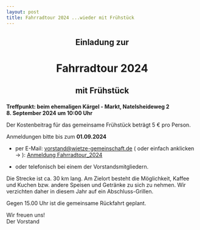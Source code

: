 ```yaml
---
layout: post
title: Fahrradtour 2024 ...wieder mit Frühstück
---
```


<h2><p align="center">Einladung zur</p></h2>
<h1><p align="center">Fahrradtour 2024</p></h1>
<h2><p align="center">mit Frühstück</p></h2>
</p>

**Treffpunkt: beim ehemaligen Kärgel - Markt, Natelsheideweg 2**  
**8. September 2024 um 10:00 Uhr**  

Der Kostenbeitrag für das gemeinsame Frühstück beträgt 5 € pro Person.  

Anmeldungen bitte bis zum **01.09.2024**  

- per E-Mail: vorstand@wietze-gemeinschaft.de       ( oder einfach anklicken -> ):  <a 
href="&#109;&#97;&#105;&#108;&#116;&#111;&#58;&#97;&#110;&#109;&#101;&#108;&#100;&#117;&#110;&#103;&#64;&#119;&#105;&#101;&#116;&#122;&#101;&#45;&#103;&#101;&#109;&#101;&#105;&#110;&#115;&#99;&#104;&#97;&#102;&#116;&#46;&#100;&#101;?subject=Anmeldung%20zur%20Fahrradtour&body=Hallo%20Wietze%2dGemeinschaft%2C%0A%0AIch/Wir%20möchten%20mich/uns%20mit%20%5f%5f%5f%20Person%28en%29%20anmelden.%0ANamen%3A">Anmeldung Fahrradtour_2024</a>

- oder telefonisch bei einem der Vorstandsmitgliedern.  

Die Strecke ist ca. 30 km lang. Am Zielort besteht die Möglichkeit, Kaffee und Kuchen bzw. andere Speisen und Getränke zu sich zu nehmen. Wir verzichten daher in diesem Jahr auf ein Abschluss-Grillen.  

Gegen 15.00 Uhr ist die gemeinsame Rückfahrt geplant.  

Wir freuen uns!  
Der Vorstand
